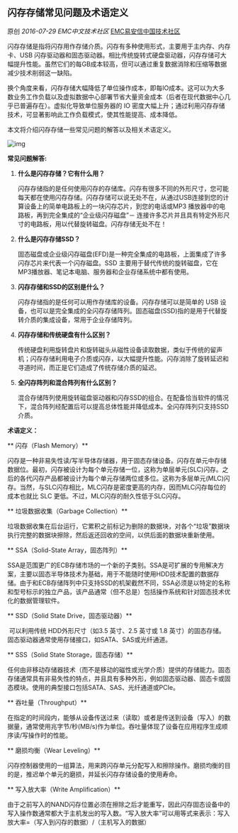 ## 闪存存储常见问题及术语定义

原创 *2016-07-29* *EMC中文技术社区* [EMC易安信中国技术社区](https://mp.weixin.qq.com/s?__biz=MjM5NjY0NzAwMg==&mid=2651771243&idx=2&sn=cd29003964f9a0a8775e506bcb8be7a4&scene=21##)

​      闪存存储是指将闪存用作存储介质。闪存有多种使用形式，主要用于主内存、内存卡、USB 闪存驱动器和固态驱动器。相比传统旋转式硬盘驱动器，闪存存储可大幅提升性能。虽然它们的每GB成本较高，但可以通过重复数据消除和压缩等数据减少技术削弱这一缺陷。

​      换个角度来看，闪存存储大幅降低了单位操作成本，即每IO成本。这可以为大多数业务工作负载以及虚拟数据中心部署节省大量资金成本（后者在现代数据中心几乎已普遍存在）。虚拟化导致单位服务器的 IO 密度大幅上升；通过利用闪存存储技术，可显著影响此工作负载模式，使其性能提高、成本降低。

本文将介绍闪存存储一些常见问题的解答以及相关术语定义。

![img](http://mmbiz.qpic.cn/mmbiz/TztEwAzAQIVk6QbDp9W2HcvPkOBKwVv1WdUwYhNP2gTMAuQQmbsxicb47Klib8tB2NbAkRrs8icoHeOR27oGOxEVQ/640?wx_fmt=jpeg&tp=webp&wxfrom=5&wx_lazy=1)

 

**常见问题解答:**

1. **什么是闪存存储？它有什么用？**

   闪存存储指的是任何使用闪存的存储库。闪存有很多不同的外形尺寸，您可能每天都在使用闪存存储。闪存存储可以说无处不在，从通过USB连接到您的计算设备上的简单电路板上的一块闪存芯片，到您的电话或MP3 播放器中的电路板，再到完全集成的“企业级闪存磁盘”－ 连接许多芯片并且具有特定外形尺寸的电路板，用以代替旋转磁盘。闪存存储无处不在！

2. **什么是闪存存储SSD？**

   固态磁盘或企业级闪存磁盘(EFD)是一种完全集成的电路板，上面集成了许多闪存芯片来代表一个闪存磁盘。SSD 主要用于替代传统的旋转磁盘，它在MP3播放器、笔记本电脑、服务器和企业存储系统中都有使用。

3. **闪存存储和SSD的区别是什么？**

   闪存存储指的是任何可以用作存储库的设备。闪存存储可以是简单的 USB 设备，也可以是完全集成的全闪存存储阵列。固态磁盘(SSD)指的是用于代替旋转介质的集成设备，常用于企业存储阵列。

4. **闪存存储和传统硬盘有什么区别？**

   传统硬盘利用旋转盘片和旋转磁头从磁性设备读取数据，类似于传统的留声机；闪存存储利用电子介质或闪存，以大幅提升性能。闪存消除了旋转延迟和寻道时间，而正是它们造成了传统存储介质的延迟。

5. **全闪存阵列和混合阵列有什么区别？**

   混合存储阵列使用旋转磁盘驱动器和闪存SSD的组合。在配备恰当软件的情况下，混合阵列经配置后可以提高总体性能并降低成本。全闪存阵列只支持SSD 介质。

 

**术语定义：**

 

**    闪存（Flash Memory）**

​    闪存是一种非易失性读/写半导体存储器，用于固态存储设备。闪存在单元中存储数据位。最初，闪存被设计为每个单元存储一位，这称为单层单元(SLC)闪存。之后的各代闪存产品都被设计为每个单元存储两位或多位。这称为多层单元(MLC)闪存。当然，与SLC闪存相比，MLC闪存是密度更高的内存，因而MLC闪存每位的成本也就比 SLC 更低。不过，MLC闪存的耐久性低于SLC闪存。

**    垃圾数据收集（Garbage Collection）**

​    垃圾数据收集在后台运行，它累积之前标记为删除的数据块，对各个“垃圾”数据块执行完整的数据块擦除，然后返还回收的空间，以供后面的数据块重新使用。

**    SSA（Solid-State Array，固态阵列）**

​    SSA是范围更广的ECB存储市场的一个新的子类别。SSA是可扩展的专用解决方案，主要以固态半导体技术为基础，用于不能随时使用HDD技术配置的数据存储。由于和ECB存储阵列中只支持SSD的机架截然不同，SSA必须是以特定的名称和型号标示的独立产品，该产品通常（但不总是）包括操作系统和针对固态技术优化的数据管理软件。

**    SSD（Solid State Drive，固态驱动器）**

​    可以利用传统 HDD外形尺寸（如3.5 英寸、2.5 英寸或 1.8 英寸）的固态存储。固态驱动器通常使用存储接口，如SATA、SAS或光纤通道。

**    SSS（Solid State Storage，固态存储）**

​    任何由非移动存储器技术（而不是移动的磁性或光学介质）提供的存储能力。固态存储通常具有非易失性的特点，并且具有多种外形，例如固态驱动器、固态卡或固态模块。使用的典型接口包括SATA、SAS、光纤通道或PCIe。

**    吞吐量（Throughput）**

​    在指定的时间段内，能够从设备传送过来（读取）或者是传送到设备（写入）的数据量，通常使用兆字节/秒(MB/s)作为单位。吞吐量体现了设备在应用程序生成顺序读/写操作时的性能。

**    磨损均衡（Wear Leveling）**

​    闪存控制器使用的一组算法，用来跨闪存单元分配写入和擦除操作。磨损均衡的目的是，推迟单个单元的磨损，并延长闪存存储设备的使用寿命。

**    写入放大率（Write Amplification）**

​    由于之前写入的NAND闪存位置必须在擦除之后才能重写，因此闪存固态设备中的写入操作数通常都大于主机发出的写入数。“写入放大率”可以用等式来表示：写入放大率=（写入到闪存的数据）/（主机写入的数据）